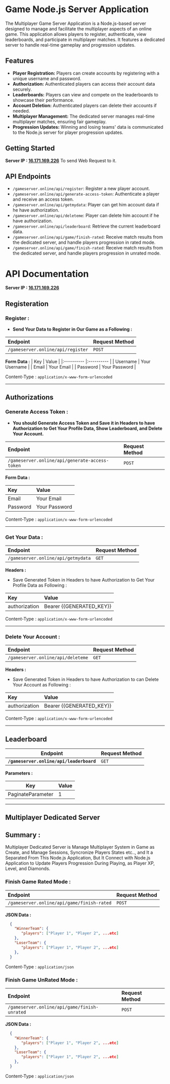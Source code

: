 # Game Node.js Server Application

The Multiplayer Game Server Application is a Node.js-based server designed to manage and facilitate the multiplayer aspects of an online game. This application allows players to register, authenticate, view leaderboards, and participate in multiplayer matches. It features a dedicated server to handle real-time gameplay and progression updates.

## Features

* **Player Registration:** Players can create accounts by registering with a unique username and password.
* **Authorization:** Authenticated players can access their account data securely.
* **Leaderboards:** Players can view and compete on the leaderboards to showcase their performance.
* **Account Deletion:** Authenticated players can delete their accounts if needed.
* **Multiplayer Management:** The dedicated server manages real-time multiplayer matches, ensuring fair gameplay.
* **Progression Updates:** Winning and losing teams' data is communicated to the Node.js server for player progression updates.

## Getting Started

**Server IP : [16.171.169.226](http://16.171.169.226)**
To send Web Request to it.

## API Endpoints

* `/gameserver.online/api/register`: Register a new player account.
* `/gameserver.online/api/generate-access-token`: Authenticate a player and receive an access token.
* `/gameserver.online/api/getmydata`: Player can get him account data if he have authorization.
* `/gameserver.online/api/deleteme`: Player can delete him account if he have authorization.
* `/gameserver.online/api/leaderboard`: Retrieve the current leaderboard data.
* `/gameserver.online/api/game/finish-rated`: Receive match results from the dedicated server, and handle players progression in rated mode.
* `/gameserver.online/api/game/finish-rated`: Receive match results from the dedicated server, and handle players progression in unrated mode.

# API Documentation

**Server IP : [16.171.169.226](http://16.171.169.226)**

## Registeration

### Register :
  * **Send Your Data to Register in Our Game as a Following :**
 
| Endpoint | Request Method |
|:---------- |:---------- |
| `/gameserver.online/api/register` | `POST` |

**Form Data :**
| Key | Value |
|:---------- |:---------- |
| Username | Your Username |
| Email | Your Email |
| Password | Your Password |

Content-Type : `application/x-www-form-urlencoded`

---

## Authorizations

### Generate Access Token :
  * **You should Generate Access Token and Save it in Headers to have Authorization to Get Your Profile Data, Show Leaderboard, and Delete Your Account.**

| Endpoint | Request Method |
|:---------- |:---------- |
| `/gameserver.online/api/generate-access-token` | `POST` |

**Form Data :**

| Key | Value |
|:---------- |:---------- |
| Email | Your Email |
| Password | Your Password |

Content-Type : `application/x-www-form-urlencoded`

---

### Get Your Data :

| Endpoint | Request Method |
|:---------- |:---------- |
| `/gameserver.online/api/getmydata` | `GET` |

**Headers :**
  * Save Generated Token in Headers to have Authorization to Get Your Profile Data as Following :

| Key | Value |
|:---------- |:---------- |
| authorization | Bearer {{GENERATED_KEY}} |

Content-Type : `application/x-www-form-urlencoded`

---

### Delete Your Account :

| Endpoint | Request Method |
|:---------- |:---------- |
| `/gameserver.online/api/deleteme` | `GET` |

**Headers :**
  * Save Generated Token in Headers to have Authorization to can Delete Your Account as Following :

| Key | Value |
|:---------- |:---------- |
| authorization | Bearer {{GENERATED_KEY}} |

Content-Type : `application/x-www-form-urlencoded`

---

## Leaderboard

| **Endpoint** | **Request Method** |
| --- | --- |
| **`/gameserver.online/api/leaderboard`** | `GET` |

**Parameters :**

| **Key** | **Value** |
| --- | --- |
| PaginateParameter | 1 |

---

## Multiplayer Dedicated Server

## Summary :

Multiplayer Dedicated Server is Manage Multiplayer System in Game as Create, and Manage Sessions, Syncronize Players States etc.., and It a Separated From This Node.js Application, But It Connect with Node.js Application to Update Players Progression During Playing, as Player XP, Level, and Diamonds.

### Finish Game Rated Mode :

| Endpoint | Request Method |
|:---------- |:---------- |
| `/gameserver.online/api/game/finish-rated` | `POST` |

**JSON Data :**

```json
  {
    "WinnerTeam": {
       "players": ["Player 1", "Player 2", ...etc]
    },
    "LoserTeam": {
       "players": ["Player 1", "Player 2", ...etc]
    },
  }
```

Content-Type : `application/json`

### Finish Game UnRated Mode :

| Endpoint | Request Method |
|:---------- |:---------- |
| `/gameserver.online/api/game/finish-unrated` | `POST` |

**JSON Data :**

```json
  {
    "WinnerTeam": {
       "players": ["Player 1", "Player 2", ...etc]
    },
    "LoserTeam": {
       "players": ["Player 1", "Player 2", ...etc]
    },
  }
```

Content-Type : `application/json`
